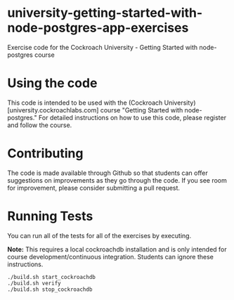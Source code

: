 # university-getting-started-with-node-postgres-app-exercises

Exercise code for the Cockroach University - Getting Started with node-postgres course

# Using the code

This code is intended to be used with the (Cockroach University)[university.cockroachlabs.com] course "Getting Started with node-postgres." For detailed instructions on how to use this code, please register and follow the course.

# Contributing

The code is made available through Github so that students can offer suggestions on improvements as they go through the code. If you see room for improvement, please consider submitting a pull request.

# Running Tests

You can run all of the tests for all of the exercises by executing.

**Note:** This requires a local cockroachdb installation and is only intended for course development/continuous integration. Students can ignore these instructions.

```
./build.sh start_cockroachdb
./build.sh verify
./build.sh stop_cockroachdb
```